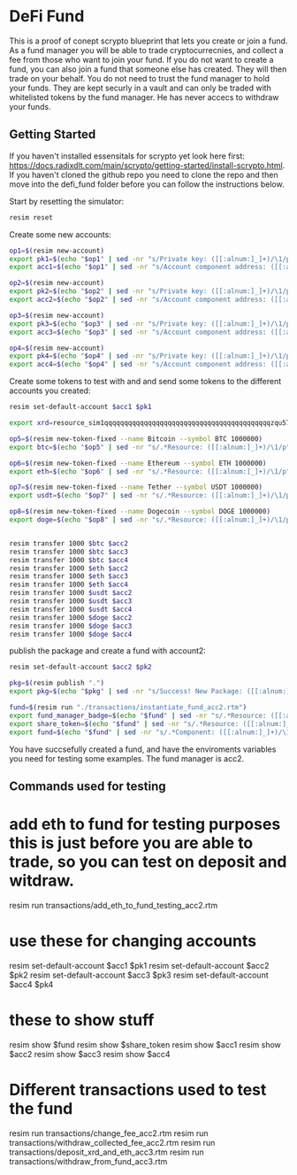 # DeFi Fund

This is a proof of conept scrypto blueprint that lets you create or join a fund. As a fund manager you will be able to trade cryptocurrecnies, and collect a fee from those who want to join your fund. If you do not want to create a fund, you can also join a fund that someone else has created. They will then trade on your behalf. You do not need to trust the fund manager to hold your funds. They are kept securly in a vault and can only be traded with whitelisted tokens by the fund manager. He has never accecs to withdraw your funds.

## Getting Started

If you haven't installed essensitals for scrypto yet look here first: https://docs.radixdlt.com/main/scrypto/getting-started/install-scrypto.html. If you haven't cloned the github repo you need to clone the repo and then move into the defi_fund folder before you can follow the instructions below.

Start by resetting the simulator:

```sh
resim reset
```

Create some new accounts:

```sh
op1=$(resim new-account)
export pk1=$(echo "$op1" | sed -nr "s/Private key: ([[:alnum:]_]+)/\1/p")
export acc1=$(echo "$op1" | sed -nr "s/Account component address: ([[:alnum:]_]+)/\1/p")

op2=$(resim new-account)
export pk2=$(echo "$op2" | sed -nr "s/Private key: ([[:alnum:]_]+)/\1/p")
export acc2=$(echo "$op2" | sed -nr "s/Account component address: ([[:alnum:]_]+)/\1/p")

op3=$(resim new-account)
export pk3=$(echo "$op3" | sed -nr "s/Private key: ([[:alnum:]_]+)/\1/p")
export acc3=$(echo "$op3" | sed -nr "s/Account component address: ([[:alnum:]_]+)/\1/p")

op4=$(resim new-account)
export pk4=$(echo "$op4" | sed -nr "s/Private key: ([[:alnum:]_]+)/\1/p")
export acc4=$(echo "$op4" | sed -nr "s/Account component address: ([[:alnum:]_]+)/\1/p")
```

Create some tokens to test with and and send some tokens to the different accounts you created:

```sh
resim set-default-account $acc1 $pk1

export xrd=resource_sim1qqqqqqqqqqqqqqqqqqqqqqqqqqqqqqqqqqqqqqqqqqzqu57yag

op5=$(resim new-token-fixed --name Bitcoin --symbol BTC 1000000)
export btc=$(echo "$op5" | sed -nr "s/.*Resource: ([[:alnum:]_]+)/\1/p")

op6=$(resim new-token-fixed --name Ethereum --symbol ETH 1000000)
export eth=$(echo "$op6" | sed -nr "s/.*Resource: ([[:alnum:]_]+)/\1/p")

op7=$(resim new-token-fixed --name Tether --symbol USDT 1000000)
export usdt=$(echo "$op7" | sed -nr "s/.*Resource: ([[:alnum:]_]+)/\1/p")

op8=$(resim new-token-fixed --name Dogecoin --symbol DOGE 1000000)
export doge=$(echo "$op8" | sed -nr "s/.*Resource: ([[:alnum:]_]+)/\1/p")


resim transfer 1000 $btc $acc2
resim transfer 1000 $btc $acc3
resim transfer 1000 $btc $acc4
resim transfer 1000 $eth $acc2
resim transfer 1000 $eth $acc3
resim transfer 1000 $eth $acc4
resim transfer 1000 $usdt $acc2
resim transfer 1000 $usdt $acc3
resim transfer 1000 $usdt $acc4
resim transfer 1000 $doge $acc2
resim transfer 1000 $doge $acc3
resim transfer 1000 $doge $acc4
```

publish the package and create a fund with account2:

```sh
resim set-default-account $acc2 $pk2

pkg=$(resim publish ".")
export pkg=$(echo "$pkg" | sed -nr "s/Success! New Package: ([[:alnum:]_]+)/\1/p")

fund=$(resim run "./transactions/instantiate_fund_acc2.rtm")
export fund_manager_badge=$(echo "$fund" | sed -nr "s/.*Resource: ([[:alnum:]_]+)/\1/p" | sed '1q;d')
export share_token=$(echo "$fund" | sed -nr "s/.*Resource: ([[:alnum:]_]+)/\1/p" | sed '3q;d')
export fund=$(echo "$fund" | sed -nr "s/.*Component: ([[:alnum:]_]+)/\1/p")
```

You have succsefully created a fund, and have the enviroments variables you need for testing some examples. The fund manager is acc2.

## Commands used for testing

# add eth to fund for testing purposes this is just before you are able to trade, so you can test on deposit and witdraw.

resim run transactions/add_eth_to_fund_testing_acc2.rtm

# use these for changing accounts

resim set-default-account $acc1 $pk1
resim set-default-account $acc2 $pk2
resim set-default-account $acc3 $pk3
resim set-default-account $acc4 $pk4

# these to show stuff

resim show $fund
resim show $share_token
resim show $acc1
resim show $acc2
resim show $acc3
resim show $acc4

# Different transactions used to test the fund

resim run transactions/change_fee_acc2.rtm
resim run transactions/withdraw_collected_fee_acc2.rtm
resim run transactions/deposit_xrd_and_eth_acc3.rtm
resim run transactions/withdraw_from_fund_acc3.rtm
